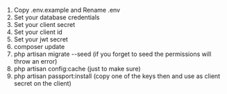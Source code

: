 1. Copy .env.example and Rename .env
2. Set your database credentials
3. Set your client secret
4. Set your client id
5. Set your jwt secret
6. composer update
7. php artisan migrate --seed (if you forget to seed the permissions will throw an error)
8. php artisan config:cache (just to make sure)
9. php artisan passport:install (copy one of the keys then and use as client secret on the client)
